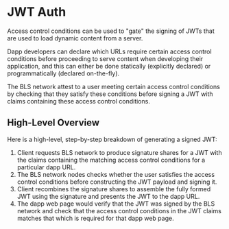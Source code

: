 # JWT Auth

Access control conditions can be used to "gate" the signing of JWTs that are used to load dynamic content from a server.

Dapp developers can declare which URLs require certain access control conditions before proceeding to serve content when developing their application, and this can either be done statically (explicitly declared) or programmatically (declared on-the-fly).

The BLS network attest to a user meeting certain access control conditions by checking that they satisfy these conditions before signing a JWT with claims containing these access control conditions.

## High-Level Overview

Here is a high-level, step-by-step breakdown of generating a signed JWT:

1. Client requests BLS network to produce signature shares for a JWT with the claims containing the matching access control conditions for a particular dapp URL.
2. The BLS network nodes checks whether the user satisfies the access control conditions before constructing the JWT payload and signing it.
3. Client recombines the signature shares to assemble the fully formed JWT using the signature and presents the JWT to the dapp URL.
4. The dapp web page would verify that the JWT was signed by the BLS network and check that the access control conditions in the JWT claims matches that which is required for that dapp web page.